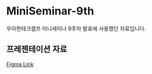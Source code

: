# MiniSeminar-9th
 우아한테크캠프 미니세미나 9주차 발표에 사용했던 자료입니다.

## 프레젠테이션 자료
[Figma Link](https://www.figma.com/file/RhxBz3Iw9P2JntFemFwwoX/%EB%AF%B8%EB%8B%88%EC%84%B8%EB%AF%B8%EB%82%98-9%EC%A3%BC%EC%B0%A8?node-id=0%3A1)